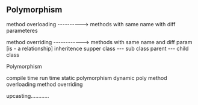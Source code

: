 


## Polymorphism



method overloading ----------> methods with same name with diff parameteres

method overriding ------------> methods with same name and diff param [is - a relationship]
inheritence 
supper class --- sub class
parent --- child class



Polymorphism 

compile time                        run time
static polymorphism             dynamic poly
method overloading                  method overriding



upcasting............
